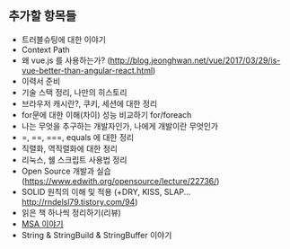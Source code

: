 ## 추가할 항목들

- 트러블슈팅에 대한 이야기
- Context Path
- 왜 vue.js 를 사용하는가? (http://blog.jeonghwan.net/vue/2017/03/29/is-vue-better-than-angular-react.html)
- 이력서 준비 
- 기술 스택 정리, 나만의 히스토리 
- 브라우저 캐시란?, 쿠키, 세션에 대한 정리
- for문에 대한 이해(차이) 성능 비교하기 for/foreach
- 나는 무엇을 추구하는 개발자인가, 나에게 개발이란 무엇인가
- =, ==, ===, equals 에 대한 정리
- 직렬화, 역직렬화에 대한 정리
- 리눅스, 쉘 스크립트 사용법 정리
- Open Source 개발과 실습 (https://www.edwith.org/opensource/lecture/22736/)
- SOLID 원칙의 이해 및 적용 (+DRY, KISS, SLAP... http://rndelsl79.tistory.com/94)
- 읽은 책 하나씩 정리하기(리뷰)
- [MSA 이야기](https://www.vobour.com/%EB%A7%88%EC%9D%B4%ED%81%AC%EB%A1%9C-%EC%84%9C%EB%B9%84%EC%8A%A4-msa-%EB%A5%BC-%EC%96%B4%EB%96%BB%EA%B2%8C-%EB%82%98%EB%88%8C%EA%B9%8C-ii-hj0fqxn3g)
- String & StringBuild & StringBuffer 이야기
